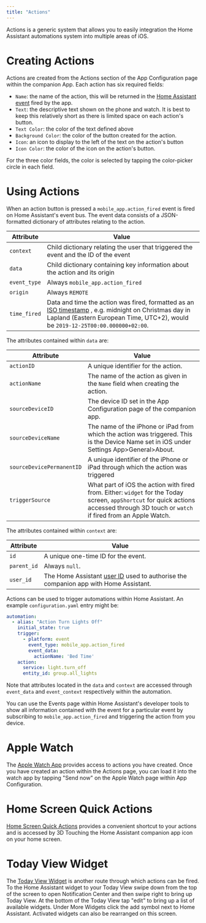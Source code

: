 ```yaml
---
title: "Actions"
---
```


Actions is a generic system that allows you to easily integration the Home Assistant automations system into multiple areas of iOS.

# Creating Actions
Actions are created from the Actions section of the App Configuration page within the companion App. Each action has six required fields:
*   `Name`: the name of the action, this will be returned in the [Home Assistant event](https://www.home-assistant.io/docs/configuration/events/) fired by the app.
*   `Text`: the descriptive text shown on the phone and watch. It is best to keep this relatively short as there is limited space on each action's button.
*   `Text Color`: the color of the text defined above
*   `Background Color`: the color of the button created for the action.
*   `Icon`: an icon to display to the left of the text on the action's button  
*   `Icon Color`: the color of the icon on the action's button.

For the three color fields, the color is selected by tapping the color-picker circle in each field.

# Using Actions
When an action button is pressed a `mobile_app.action_fired` event is fired on Home Assistant's event bus. The event data consists of a JSON-formatted dictionary of attributes relating to the action.

| Attribute | Value |
| ------ | ------ |
| `context` | Child dictionary relating the user that triggered the event and the ID of the event |
| `data` | Child dictionary containing key information about the action and its origin |
| `event_type` | Always `mobile_app.action_fired` |
| `origin` | Always `REMOTE` |
| `time_fired` | Data and time the action was fired, formatted as an [ISO timestamp](https://en.wikipedia.org/wiki/ISO_8601) , e.g. midnight on Christmas day in Lapland (Eastern European Time, UTC+2), would be `2019-12-25T00:00.000000+02:00`. |

The attributes contained within `data` are:

| Attribute | Value |
| ------ | ------ |
| `actionID` | A unique identifier for the action. |
| `actionName` | The name of the action as given in the `Name` field when creating the action. |
| `sourceDeviceID` | The device ID set in the App Configuration page of the companion app. |
| `sourceDeviceName` | The name of the iPhone or iPad from which the action was triggered. This is the Device Name set in iOS under Settings App>General>About. |
| `sourceDevicePermanentID` | A unique identifier of the iPhone or iPad through which the action was triggered |
| `triggerSource` | What part of iOS the action with fired from. Either: `widget` for the Today screen, `appShortcut` for quick actions accessed through 3D touch or `watch` if fired from an Apple Watch. |

The attributes contained within `context` are:

| Attribute | Value |
| ------ | ------ |
| `id` | A unique one-time ID for the event. |
| `parent_id` | Always `null`. |
| `user_id` | The Home Assistant [user ID](https://www.home-assistant.io/docs/authentication/#user-accounts) used to authorise the companion app with Home Assistant. |

Actions can be used to trigger automations within Home Assistant. An example `configuration.yaml` entry might be:

```yaml
automation:
  - alias: "Action Turn Lights Off"
    initial_state: true
    trigger:
      - platform: event
        event_type: mobile_app.action_fired
        event_data:
          actionName: 'Bed Time'
    action:
      service: light.turn_off
      entity_id: group.all_lights
```

Note that attributes located in the `data` and `context` are accessed through `event_data` and `event_context` respectively within the automation.

You can use the Events page within Home Assistant's developer tools to show all information contained with the event for a particular event by subscribing to `mobile_app.action_fired` and triggering the action from you device.

# Apple Watch
The [Apple Watch App](integrations/apple-watch.md) provides access to actions you have created. Once you have created an action within the Actions page, you can load it into the watch app by tapping "Send now" on the Apple Watch page within App Configuration.

# Home Screen Quick Actions
[Home Screen Quick Actions](https://support.apple.com/guide/iphone/keep-apps-handy-iph414564dba/ios#iph1ffcbd691) provides a convenient shortcut to your actions and is accessed by 3D Touching the Home Assistant companion app icon on your home screen.

# Today View Widget
The [Today View Widget](https://support.apple.com/en-gb/HT207122) is another route through which actions can be fired. To the Home Assistant widget to your Today View swipe down from the top of the screen to open Notification Center and then swipe right to bring up Today View. At the bottom of the Today View tap "edit" to bring up a list of available widgets. Under More Widgets click the add symbol next to Home Assistant. Activated widgets can also be rearranged on this screen.
